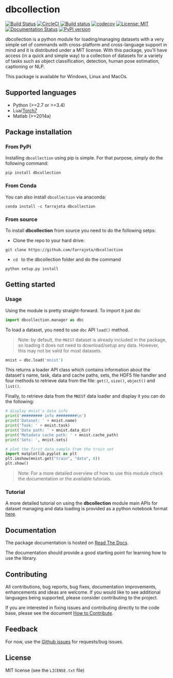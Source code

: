 # dbcollection

[![Build Status](https://travis-ci.org/farrajota/dbcollection.svg?branch=master)](https://travis-ci.org/farrajota/dbcollection)
[![CircleCI](https://circleci.com/gh/farrajota/dbcollection/tree/master.svg?style=svg)](https://circleci.com/gh/farrajota/dbcollection/tree/master)
[![Build status](https://ci.appveyor.com/api/projects/status/rwrp7q1j9ytebkps/branch/master?svg=true)](https://ci.appveyor.com/project/farrajota/dbcollection/branch/master)
[![codecov](https://codecov.io/gh/farrajota/dbcollection/branch/master/graph/badge.svg)](https://codecov.io/gh/farrajota/dbcollection)
[![License: MIT](https://img.shields.io/badge/License-MIT-yellow.svg)](https://opensource.org/licenses/MIT)
[![Documentation Status](https://readthedocs.org/projects/dbcollection/badge/?version=latest)](http://dbcollection.readthedocs.io/en/latest/?badge=latest)
[![PyPI version](https://badge.fury.io/py/dbcollection.svg)](https://badge.fury.io/py/dbcollection)


dbcollection is a python module for loading/managing
datasets with a very simple set of commands with
cross-platform and cross-language support in mind and it
is distributed under a MIT license. With this package,
you'll have access (in a quick and simple way) to a
collection of datasets for a variety of tasks such as
object classification, detection, human pose estimation,
captioning or NLP.

This package is available for Windows, Linux and MacOs.

## Supported languages

- Python (>=2.7 or >=3.4)
- Lua/[Torch7](https://github.com/torch/torch7)
- Matlab (>=2014a)


## Package installation

### From PyPi

Installing `dbcollection` using pip is simple. For that
purpose, simply do the following command:

```
pip install dbcollection
```

### From Conda

You can also install `dbcollection` via anaconda:

```
conda install -c farrajota dbcollection
```


### From source

To install **dbcollection** from source you need to do
the following setps:

- Clone the repo to your hard drive:

```
git clone https://github.com/farrajota/dbcollection
```

- `cd ` to the dbcollection folder and do the command

```
python setup.py install
```

## Getting started

### Usage

Using the module is pretty straight-forward. To import it just do:

```python
import dbcollection.manager as dbc
```

To load a dataset, you need to use `dbc` API `load()` method.

> Note: by default, the `MNIST` dataset is already
included in the package, so loading it does not need to
download/setup any data. However, this may not be valid
for most datasets.

```python
mnist = dbc.load('mnist')
```

This returns a loader API class which contains information
about the dataset's name, task, data and cache paths, sets,
the HDF5 file handler and four methods to retrieve data
from the file: `get()`, `size()`, `object()` and `list()`.

Finally, to retrieve data from the `MNIST` data loader and
display it you can do the following:

```python
# display mnist's data info
print('######### info #########\n')
print('Dataset: ' + mnist.name)
print('Task: ' + mnist.task)
print('Data path: ' + mnist.data_dir)
print('Metadata cache path: ' + mnist.cache_path)
print('Sets: ', mnist.sets)

# plot the first data sample from the train set
import matplotlib.pyplot as plt
plt.imshow(mnist.get("train", "data", 0))
plt.show()
```

> Note: For a more detailed overview of how to use this
module check the documentation or the available tutorials.


### Tutorial

A more detailed tutorial on using the **dbcollection**
module main APIs for dataset managing and data loading is
provided as a python notebook format [here](todo).


## Documentation

The package documentation is hosted on [Read The Docs](http://dbcollection.readthedocs.io/en/latest/).

The documentation should provide a good starting point for
learning how to use the library.


## Contributing

All contributions, bug reports, bug fixes, documentation
improvements, enhancements and ideas are welcome. If you would like to see additional languages being supported, please consider contributing to the
project.

If you are interested in fixing issues and contributing
directly to the code base, please see the document [How to Contribute](https://github.com/farrajota/dbcollection/wiki/How-to-Contribute).


## Feedback

For now, use the [Github issues](https://github.com/farrajota/dbcollection/issues) for requests/bug issues.


## License

MIT license (see the `LICENSE.txt` file)